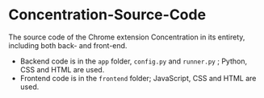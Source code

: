 # Concentration-Source-Code
The source code of the Chrome extension Concentration in its entirety, including both back- and front-end.
 - Backend code is in the `app` folder, `config.py` and `runner.py` ; Python, CSS and HTML are used.
 - Frontend code is in the `frontend` folder; JavaScript, CSS and HTML are used.